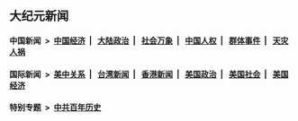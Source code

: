 ## 大纪元新闻

#### 中国新闻 &nbsp;>&nbsp; [中国经济](indexes/ncid283/README.md?08310045) &nbsp;| &nbsp; [大陆政治](indexes/ncid277/README.md?08310045) &nbsp;| &nbsp; [社会万象](indexes/ncid282/README.md?08310045) &nbsp;| &nbsp; [中国人权](indexes/ncid278/README.md?08310045) &nbsp;| &nbsp; [群体事件](indexes/ncid279/README.md?08310045) &nbsp;| &nbsp; [天灾人祸](indexes/ncid280/README.md?08310045)

#### 国际新闻 &nbsp;>&nbsp; [美中关系](indexes/nf1412576/README.md?08310045) &nbsp;| &nbsp; [台湾新闻](indexes/ncid1349361/README.md?08310045) &nbsp;| &nbsp; [香港新闻](indexes/ncid1349362/README.md?08310045) &nbsp;| &nbsp; [美国政治](indexes/ncid1078159/README.md?08310045) &nbsp;| &nbsp; [美国社会](indexes/ncid1078160/README.md?08310045) &nbsp;| &nbsp; [美国经济](indexes/ncid1078158/README.md?08310045)

#### 特别专题 &nbsp;>&nbsp; [中共百年历史](https://github.com/easy2view/epoch-special/blob/master/README.md?08310045)  
